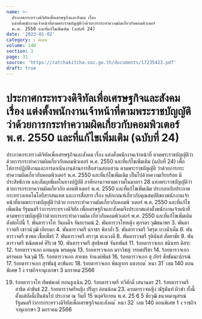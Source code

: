 ```yaml
---
name: >-
  ประกาศกระทรวงดิจิทัลเพื่อเศรษฐกิจและสังคม เรื่อง
  แต่งตั้งพนักงานเจ้าหน้าที่ตามพระราชบัญญัติว่าด้วยการกระทำความผิดเกี่ยวกับคอมพิวเตอร์
  พ.ศ. 2550 และที่แก้ไขเพิ่มเติม (ฉบับที่ 24)
date: '2023-01-02'
category: ง พิเศษ
volume: 140
section: 1
page: 31
source: 'https://ratchakitcha.soc.go.th/documents/17235423.pdf'
draft: true
---
```


# ประกาศกระทรวงดิจิทัลเพื่อเศรษฐกิจและสังคม เรื่อง แต่งตั้งพนักงานเจ้าหน้าที่ตามพระราชบัญญัติว่าด้วยการกระทำความผิดเกี่ยวกับคอมพิวเตอร์ พ.ศ. 2550 และที่แก้ไขเพิ่มเติม (ฉบับที่ 24)

ประกาศกระทรวงดิจิทัลเพื่อเศรษฐกิจและสังคม เรื่อง แต่งตั้งพนักงานเจ้าหน้าที่ ตามพระราชบัญญัติว่าด้วยการกระทำความผิดเกี่ยวกับคอมพิวเตอร์ พ.ศ. 2550 และที่แก้ไขเพิ่มเติม (ฉบับที่ 24) เพื่อให้การปฏิบัติงานและการดาเนินงานด้านการสืบสวนสอบสวน ตามพระราชบัญญัติ ว่าด้วยการกระทำความผิดเกี่ยวกับคอมพิวเตอร์ พ.ศ. 2550 และที่แก้ไขเพิ่มเติม เป็นไปด้วยความเรียบร้อย มีประสิทธิภาพ และสัมฤทธิ์ผลในทางปฏิบัติ อาศัยอานาจตามความในมาตรา 28 แห่งพระราชบัญญัติว่าด้วยการกระทาความผิดเกี่ยวกับ คอมพิวเตอร์ พ.ศ. 2550 และที่แก้ไขเพิ่มเติม ประกอบกับประกาศกระทรวงเทคโนโลยีสารสนเทศ และการสื่อสาร เรื่อง หลักเกณฑ์เกี่ยวกับคุณสมบัติของพนักงานเจ้าหน้าที่ตามพระราชบัญญัติว่าด้วย การกระทำความผิดเกี่ยวกับคอมพิ วเตอร์ พ.ศ. 2550 และที่แก้ไขเพิ่มเติม รัฐมนตรีว่าการกระทรวงดิจิทัล เพื่อเศรษฐกิจและสังคมจึงประกาศแต่งตั้งพนักงานเจ้าหน้าที่ตามพระราชบัญญัติว่าด้วยการกระทำความผิด เกี่ยวกับคอมพิวเตอร์ พ.ศ. 2550 และที่แก้ไขเพิ่มเติม ดังต่อไปนี้ 1. พันตารวจโท วันเผด็จ จันยะรมณ์ 2. พันตารวจโทหญิง ศุภรดา วุฒิธนาพร 3. พันตารวจตรี เชาวน์วุฒิ เลียบมา 4. พันตารวจตรี นราธร พิลาล้ำ 5. พันตารวจตรี วิศรุต บางน้ำเค็ม 6. พันตารวจตรี ชวพล เชื้อเพ็ชร์ 7. พันตารวจตรี ศราวุธ ตะดวงดี 8. พันตารวจตรี รุตินันท์ สัตยาชัย 9. พันตารวจตรี ชณิตพงศ์ ศิริเวช 10. พันตารวจตรี สุทธิพงษ์ จันทพันธ์ 11. ร้อยตารวจเอก ชนินทร ดิสระ 12. ร้อยตารวจเอก แทนคุณ พรมคุณ 13. ร้อยตารวจเอก นราวิชญ์ วรยศปรีชา 14. ร้อยตารวจเอก มรรคผล จิณวุฒิ 15. ร้อยตารวจเอก สายชล จำนงค์พันธ์ 16. ร้อยตารวจเอก สุ ภัทร์ ชัยธัมมะปกรณ์ 17. ร้อยตารวจเอก สุรพันธุ์ ตาขันทะ 18. ร้อยตารวจเอก พิชญากร แตงรอด ้ หนา 31 ่ เลม 140 ตอนพิเศษ 1 ง ราชกิจจานุเบกษา 3 มกราคม 2566

19. ร้อยตารวจโท ทัพพ์พงศ์ ทอนสูงเนิน 20. ร้อยตารวจตรี ทวีศักดิ์ เสนานคร 21. ร้อยตารวจตรี สาธิต คำขันธ์ 22. ร้อยตารวจตรีหญิง ปรีญา อ่อนน้อม 23. ดาบตารวจหญิง ณัฐนันท์ ผิวขำ ทั้งนี้ ตั้งแต่บัดนี้เป็นต้นไป ประกาศ ณ วันที่ 15 พฤศจิกายน พ.ศ. 25 6 5 ชัยวุฒิ ธนาคมานุสรณ์ รัฐมนตรีว่าการกระทรวงดิจิทัลเพื่อเศรษฐกิจและสังคม ้ หนา 32 ่ เลม 140 ตอนพิเศษ 1 ง ราชกิจจานุเบกษา 3 มกราคม 2566

